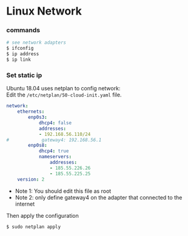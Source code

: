 # Linux Network

### commands
```sh
# see network adapters
$ ifconfig
$ ip address
$ ip link
```

### Set static ip
Ubuntu 18.04 uses netplan to config network:\
Edit the `/etc/netplan/50-cloud-init.yaml` file.
```yaml
network:
    ethernets:
        enp0s3:
            dhcp4: false
            addresses:
            - 192.168.56.110/24
#            gateway4: 192.168.56.1
        enp0s8:
            dhcp4: true
            nameservers:
                addresses:
                - 185.55.226.26
                - 185.55.225.25
    version: 2
```

* Note 1: You should edit this file as root
* Note 2: only define gateway4 on the adapter that connected to the internet

Then apply the configuration
```sh
$ sudo netplan apply
```
